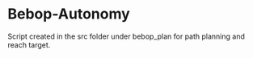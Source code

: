 # Bebop-Autonomy
Script created in the src folder under bebop_plan for path planning and reach target.
